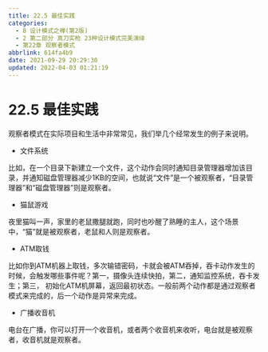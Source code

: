 ```yaml
---
title: 22.5 最佳实践
categories: 
  - 8 设计模式之禅(第2版)
  - 2 第二部分 真刀实枪 23种设计模式完美演绎
  - 第22章 观察者模式
abbrlink: 614fa4b9
date: 2021-09-29 20:29:30
updated: 2022-04-03 01:21:19
---
```

# 22.5 最佳实践
观察者模式在实际项目和生活中非常常见，我们举几个经常发生的例子来说明。

- 文件系统

比如，在一个目录下新建立一个文件，这个动作会同时通知目录管理器增加该目录，并通知磁盘管理器减少1KB的空间，也就说“文件”是一个被观察者，“目录管理器”和“磁盘管理器”则是观察者。

- 猫鼠游戏

夜里猫叫一声，家里的老鼠撒腿就跑，同时也吵醒了熟睡的主人，这个场景中，“猫”就是被观察者，老鼠和人则是观察者。

- ATM取钱

比如你到ATM机器上取钱，多次输错密码，卡就会被ATM吞掉，吞卡动作发生的时候，会触发哪些事件呢？第一，摄像头连续快拍，第二，通知监控系统，吞卡发生；第三， 初始化ATM机屏幕，返回最初状态。一般前两个动作都是通过观察者模式来完成的，后一个动作是异常来完成。

- 广播收音机

电台在广播，你可以打开一个收音机，或者两个收音机来收听，电台就是被观察者，收音机就是观察者。

